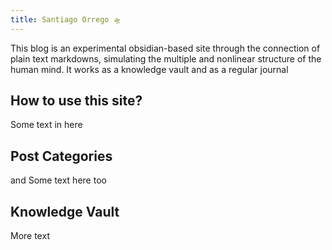 ```yaml
---
title: Santiago Orrego 🛸
---
```

This blog is an experimental obsidian-based site through the connection of plain text markdowns, simulating the multiple and nonlinear structure of the human mind. It works as a knowledge vault and as a regular journal

## How to use this site?
Some text in here

## Post Categories
and Some text here too

## Knowledge Vault
 More text
